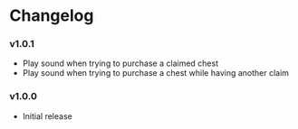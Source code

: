 # Changelog

### v1.0.1
- Play sound when trying to purchase a claimed chest
- Play sound when trying to purchase a chest while having another claim

### v1.0.0
- Initial release
